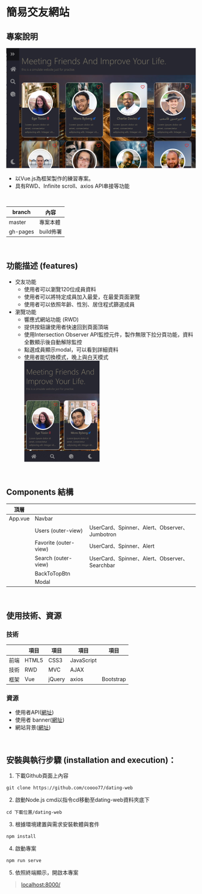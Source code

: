 # 簡易交友網站

## 專案說明
<img src="./public/preview.png" width="600">

* 以Vue.js為框架製作的練習專案。
* 具有RWD、Infinite scroll、axios API串接等功能

<br>

|  branch  |   內容    | 
|----------|----------|
| master   | 專案本體   | 
| gh-pages | build佈署 |

<br>

## 功能描述 (features)
* 交友功能
  - 使用者可以瀏覽120位成員資料
  - 使用者可以將特定成員加入最愛，在最愛頁面瀏覽
  - 使用者可以依照年齡、性別、居住程式篩選成員
* 瀏覽功能
  - 響應式網站功能 (RWD)
  - 提供按鈕讓使用者快速回到頁面頂端
  - 使用Intersection Observer API監控元件，製作無限下拉分頁功能，資料全數顯示後自動解除監控
  - 點選成員顯示modal，可以看到詳細資料
  - 使用者能切換模式，晚上與白天模式 <br> <img src="./public/previewChangeMode.gif" width="200">

<br>

## Components 結構
| 頂層    |                          |                                                 |
|---------|--------------------------|-------------------------------------------------|
| App.vue | Navbar                   |                                                 |
|         | Users (outer-view)       | UserCard、Spinner、Alert、Observer、Jumbotron    |
|         | Favorite (outer-view)    | UserCard、Spinner、Alert                        |
|         | Search (outer-view)      | UserCard、Spinner、Alert、Observer、Searchbar    |
|         | BackToTopBtn             |                                                 |
|         | Modal                    |                                                 |  
  
<br>

## 使用技術、資源

### 技術
|      |  項目  |   項目  |    項目    |   項目      |
|------|--------|--------|------------|-------------|
| 前端 | HTML5  | CSS3   | JavaScript |             |
| 技術 | RWD    | MVC    | AJAX       |             |
| 框架 | Vue    | jQuery | axios      | Bootstrap   |

### 資源
* 使用者API([網址](https://randomuser.me/documentation))
* 使用者 banner([網址](https://picsum.photos/))
* 網站背景([網址](https://www.youtube.com/watch?v=0e4-OsxGrrM&ab_channel=NahokoSaito))
  
<br>

## 安裝與執行步驟 (installation and execution)：
1. 下載Github頁面上內容
```console
git clone https://github.com/coooo77/dating-web
```
2. 啟動Node.js cmd以指令cd移動至dating-web資料夾底下
```console
cd 下載位置/dating-web
```
3. 根據環境建置與需求安裝軟體與套件
```console
npm install
```
4. 啟動專案
```console
npm run serve
```
5. 依照終端顯示，開啟本專案
> [localhost:8000/](https://localhost:8000/)